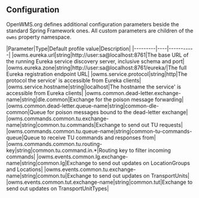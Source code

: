 ## Configuration
OpenWMS.org defines additional configuration parameters beside the standard Spring Framework ones. All custom parameters are children of the
`owms` property namespace.

|Parameter|Type|Default profile value|Description|
|---------|----|-----------|
|owms.eureka.url|string|http://user:sa@localhost:8761|The base URL of the running Eureka service discovery server, inclusive schema and port|
|owms.eureka.zone|string|http://user:sa@localhost:8761/eureka/|The full Eureka registration endpoint URL|
|owms.service.protocol|string|http|The protocol the service' is accessible from Eureka clients|  
|owms.service.hostname|string|localhost|The hostname the service' is accessible from Eureka clients|
|owms.common.dead-letter.exchange-name|string|dle.common|Exchange for the poison message forwarding|
|owms.common.dead-letter.queue-name|string|common-dle-common|Queue for poison messages bound to the dead-letter exchange|
|owms.commands.common.tu.exchange-name|string|common.tu.commands|Exchange to send out TU requests|
|owms.commands.common.tu.queue-name|string|common-tu-commands-queue|Queue to receive TU commands and responses from|
|owms.commands.common.tu.routing-key|string|common.tu.command.in.*|Routing key to filter incoming commands|
|owms.events.common.lg.exchange-name|string|common.lg|Exchange to send out updates on LocationGroups and Locations|
|owms.events.common.tu.exchange-name|string|common.tu|Exchange to send out updates on TransportUnits|
|owms.events.common.tut.exchange-name|string|common.tut|Exchange to send out updates on TransportUnitTypes|
